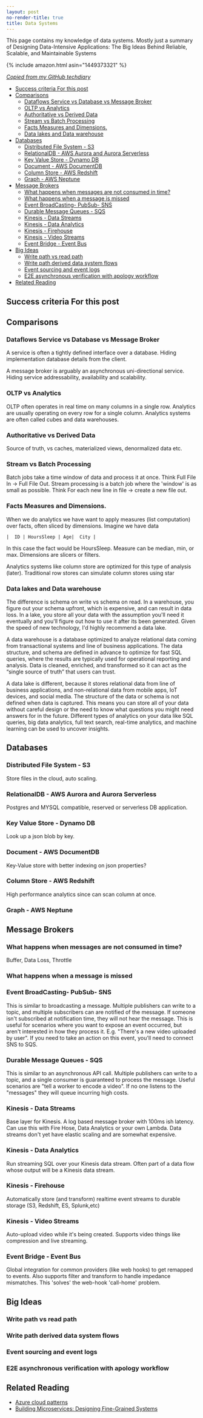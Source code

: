 ```yaml
---
layout: post
no-render-title: true
title: Data Systems
---
```


This page contains my knowledge of data systems. Mostly just a summary of Designing Data-Intensive Applications: The Big Ideas Behind Reliable, Scalable, and Maintainable Systems

{% include amazon.html asin="1449373321" %}

_[Copied from my GitHub techdiary](https://github.com/idvorkin/techdiary/blob/master/data-systems.md)_

<!-- prettier-ignore-start -->
<!-- vim-markdown-toc-start -->

- [Success criteria For this post](#success-criteria-for-this-post)
- [Comparisons](#comparisons)
    - [Dataflows Service vs Database vs Message Broker](#dataflows-service-vs-database-vs-message-broker)
    - [OLTP vs Analytics](#oltp-vs-analytics)
    - [Authoritative vs Derived Data](#authoritative-vs-derived-data)
    - [Stream vs Batch Processing](#stream-vs-batch-processing)
    - [Facts Measures and Dimensions.](#facts-measures-and-dimensions)
    - [Data lakes and Data warehouse](#data-lakes-and-data-warehouse)
- [Databases](#databases)
    - [Distributed File System - S3](#distributed-file-system---s3)
    - [RelationalDB - AWS Aurora and Aurora Serverless](#relationaldb---aws-aurora-and-aurora-serverless)
    - [Key Value Store - Dynamo DB](#key-value-store---dynamo-db)
    - [Document - AWS DocumentDB](#document---aws-documentdb)
    - [Column Store - AWS Redshift](#column-store---aws-redshift)
    - [Graph - AWS Neptune](#graph---aws-neptune)
- [Message Brokers](#message-brokers)
    - [What happens when messages are not consumed in time?](#what-happens-when-messages-are-not-consumed-in-time)
    - [What happens when a message is missed](#what-happens-when-a-message-is-missed)
    - [Event BroadCasting- PubSub- SNS](#event-broadcasting--pubsub--sns)
    - [Durable Message Queues - SQS](#durable-message-queues---sqs)
    - [Kinesis - Data Streams](#kinesis---data-streams)
    - [Kinesis - Data Analytics](#kinesis---data-analytics)
    - [Kinesis - Firehouse](#kinesis---firehouse)
    - [Kinesis - Video Streams](#kinesis---video-streams)
    - [Event Bridge - Event Bus](#event-bridge---event-bus)
- [Big Ideas](#big-ideas)
    - [Write path vs read path](#write-path-vs-read-path)
    - [Write path derived data system flows](#write-path-derived-data-system-flows)
    - [Event sourcing and event logs](#event-sourcing-and-event-logs)
    - [E2E asynchronous verification with apology workflow](#e2e-asynchronous-verification-with-apology-workflow)
- [Related Reading](#related-reading)

<!-- vim-markdown-toc-end -->
<!-- prettier-ignore-end -->

## Success criteria For this post

## Comparisons

### Dataflows Service vs Database vs Message Broker

A service is often a tightly defined interface over a database. Hiding implementation database details from the client.

A message broker is arguably an asynchronous uni-directional service. Hiding service addressability, availability and scalability.

### OLTP vs Analytics

OLTP often operates in real time on many columns in a single row. Analytics are usually operating on every row for a single column. Analytics systems are often called cubes and data warehouses.

### Authoritative vs Derived Data

Source of truth, vs caches, materialized views, denormalized data etc.

### Stream vs Batch Processing

Batch jobs take a time window of data and process it at once. Think Full File In -> Full File Out. Stream processing is a batch job where the 'window' is as small as possible. Think For each new line in file -> create a new file out.

### Facts Measures and Dimensions.

When we do analytics we have want to apply measures (list computation) over facts, often sliced by dimensions. Imagine we have data

    |  ID | HoursSleep | Age|  City |

In this case the fact would be HoursSleep. Measure can be median, min, or max. Dimensions are slicers or filters.

Analytics systems like column store are optimized for this type of analysis (later). Traditional row stores can simulate column stores using star

### Data lakes and Data warehouse

The difference is schema on write vs schema on read. In a warehouse, you figure out your schema upfront, which is expensive, and can result in data loss. In a lake, you store all your data with the assumption you'll need it eventually and you'll figure out how to use it after its been generated. Given the speed of new technology, I'd highly recommend a data lake.

A data warehouse is a database optimized to analyze relational data coming from transactional systems and line of business applications. The data structure, and schema are defined in advance to optimize for fast SQL queries, where the results are typically used for operational reporting and analysis. Data is cleaned, enriched, and transformed so it can act as the “single source of truth” that users can trust.

A data lake is different, because it stores relational data from line of business applications, and non-relational data from mobile apps, IoT devices, and social media. The structure of the data or schema is not defined when data is captured. This means you can store all of your data without careful design or the need to know what questions you might need answers for in the future. Different types of analytics on your data like SQL queries, big data analytics, full text search, real-time analytics, and machine learning can be used to uncover insights.

## Databases

### Distributed File System - S3

Store files in the cloud, auto scaling.

### RelationalDB - AWS Aurora and Aurora Serverless

Postgres and MYSQL compatible, reserved or serverless DB application.

### Key Value Store - Dynamo DB

Look up a json blob by key.

### Document - AWS DocumentDB

Key-Value store with better indexing on json properties?

### Column Store - AWS Redshift

High performance analytics since can scan column at once.

### Graph - AWS Neptune

## Message Brokers

### What happens when messages are not consumed in time?

Buffer, Data Loss, Throttle

### What happens when a message is missed

### Event BroadCasting- PubSub- SNS

This is similar to broadcasting a message. Multiple publishers can write to a topic, and multiple subscribers can are notified of the message. If someone isn't subscribed at notification time, they will not hear the message. This is useful for scenarios where you want to expose an event occurred, but aren't interested in how they process it. E.g. "There's a new video uploaded by user". If you need to take an action on this event, you'll need to connect SNS to SQS.

### Durable Message Queues - SQS

This is similar to an asynchronous API call. Multiple publishers can write to a topic, and a single consumer is guaranteed to process the message. Useful scenarios are "tell a worker to encode a video". If no one listens to the "messages" they will queue incurring high costs.

### Kinesis - Data Streams

Base layer for Kinesis. A log based message broker with 100ms ish latency. Can use this with Fire Hose, Data Analytics or your own Lambda. Data streams don't yet have elastic scaling and are somewhat expensive.

### Kinesis - Data Analytics

Run streaming SQL over your Kinesis data stream. Often part of a data flow whose output will be a Kinesis data stream.

### Kinesis - Firehouse

Automatically store (and transform) realtime event streams to durable storage (S3, Redshift, ES, Splunk,etc)

### Kinesis - Video Streams

Auto-upload video while it's being created. Supports video things like compression and live streaming.

### Event Bridge - Event Bus

Global integration for common providers (like web hooks) to get remapped to events. Also supports filter and transform to handle impedance mismatches. This 'solves' the web-hook 'call-home' problem.

## Big Ideas

### Write path vs read path

### Write path derived data system flows

### Event sourcing and event logs

### E2E asynchronous verification with apology workflow

## Related Reading

- [Azure cloud patterns](https://docs.microsoft.com/en-us/azure/architecture/patterns/)
- [Building Microservices: Designing Fine-Grained Systems](https://www.amazon.com/Building-Microservices-Designing-Fine-Grained-Systems/dp/1491950358)
